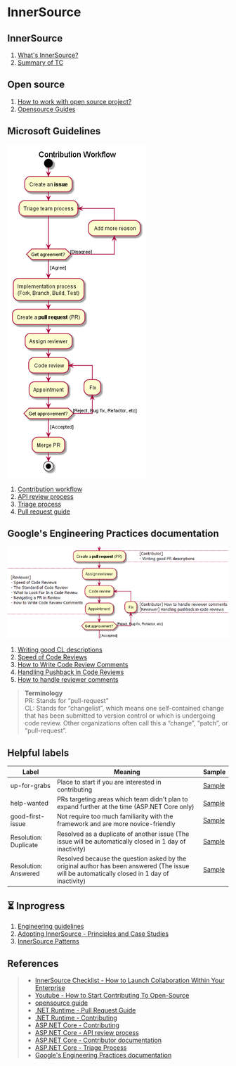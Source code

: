 # InnerSource

## InnerSource
1. [What's InnerSource?](/InnerSource.md)
1. [Summary of TC](/Brief%20of%20TC.md)

## Open source
1. [How to work with open source project?](/OpensourceWorkflows.md)
1. [Opensource Guides](/OpensourceGuide.md)

## Microsoft Guidelines
![img](/Diagrams/ContributionWorkflow.png)
1. [Contribution workflow](/MSContributionWorkflow.md)
1. [API review process](/MSApiReviewProcess.md)
1. [Triage process](/MSTriageProcess.md)
1. [Pull request guide](/MSPullRequestGuide.md)

## Google's Engineering Practices documentation
![img](/Diagrams/Google%20Engineering%20Practices.png)
1. [Writing good CL descriptions](/GoogleWritingGoodCLDescriptions.md)
1. [Speed of Code Reviews](/GoogleSpeedOfCodeReviews.md)
1. [How to Write Code Review Comments](/GoogleHowToWriteCodeReviewComments.md)
1. [Handling Pushback in Code Reviews](/GoogleHandlingPushbackInCodeReviews.md)
1. [How to handle reviewer comments](/GoogleHowToHandleReviewerComments.md)

> **Terminology**  
> PR: Stands for “pull-request”  
> CL: Stands for “changelist”, which means one self-contained change that has been submitted to version control or which is undergoing code review. Other organizations often call this a “change”, “patch”, or “pull-request”.

## Helpful labels
|Label|Meaning|Sample|
|--|--|--|
|up-for-grabs|Place to start if you are interested in contributing|[Sample](https://aka.ms/aspnet/helpwanted)|
|help-wanted|PRs targeting areas which team didn't plan to expand further at the time (ASP.NET Core only)|[Sample](https://github.com/dotnet/runtime/labels/up-for-grabs)|
|good-first-issue|Not require too much familiarity with the framework and are more novice-friendly|[Sample](https://aka.ms/aspnet/helpwanted)|
|Resolution: Duplicate|Resolved as a duplicate of another issue (The issue will be automatically closed in 1 day of inactivity)|[Sample](https://github.com/dotnet/aspnetcore/labels?q=Resolution)|
|Resolution: Answered|Resolved because the question asked by the original author has been answered (The issue will be automatically closed in 1 day of inactivity)|[Sample](https://github.com/dotnet/aspnetcore/labels?q=Resolution)|

## ⏳ Inprogress
1. [Engineering guidelines](https://github.com/dotnet/aspnetcore/wiki/Engineering-guidelines)
1. [Adopting InnerSource - Principles and Case Studies](https://innersourcecommons.org/documents/books/AdoptingInnerSource.pdf)
1. [InnerSource Patterns](https://patterns.innersourcecommons.org)

## References
> * [InnerSource Checklist - How to Launch Collaboration Within Your Enterprise](https://innersourcecommons.org/documents/books/InnerSourceChecklist.pdf)
> * [Youtube - How to Start Contributing To Open-Source](https://www.youtube.com/watch?v=wF9IUQlZ2Sk)
> * [opensource guide](https://opensource.guide)
> * [.NET Runtime - Pull Request Guide](https://github.com/dotnet/runtime/blob/main/docs/pr-guide.md)
> * [.NET Runtime - Contributing](https://github.com/dotnet/runtime/blob/main/CONTRIBUTING.md)
> * [ASP.NET Core - Contributing](https://github.com/dotnet/aspnetcore/blob/main/CONTRIBUTING.md)
> * [ASP.NET Core - API review process](https://github.com/dotnet/aspnetcore/blob/main/docs/APIReviewProcess.md)
> * [ASP.NET Core - Contributor documentation](https://github.com/dotnet/aspnetcore/blob/main/docs/README.md)
> * [ASP.NET Core - Triage Process](https://github.com/dotnet/aspnetcore/blob/main/docs/TriageProcess.md)
> * [Google's Engineering Practices documentation](https://google.github.io/eng-practices)
